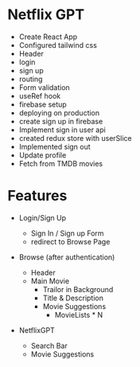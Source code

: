 # Netflix GPT
- Create React App
- Configured tailwind css 
- Header 
- login 
- sign up
- routing
- Form validation
- useRef hook
- firebase setup 
- deploying on production
- create sign up in firebase
- Implement sign in user api
- created redux store with userSlice
- Implemented sign out
- Update profile
- Fetch from TMDB movies

# Features
- Login/Sign Up
    - Sign In / Sign up Form
    - redirect to Browse Page
- Browse (after authentication)
    - Header
    - Main Movie
        - Trailor in Background
        - Title & Description
        - Movie Suggestions
            - MovieLists * N

- NetflixGPT 
    - Search Bar
    - Movie Suggestions

